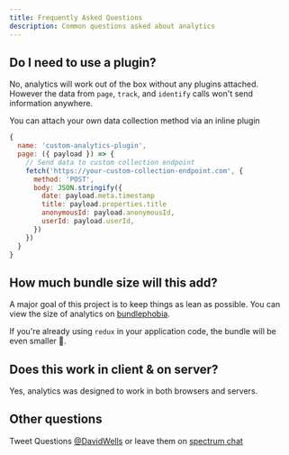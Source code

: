 ```yaml
---
title: Frequently Asked Questions
description: Common questions asked about analytics
---
```


## Do I need to use a plugin?

No, analytics will work out of the box without any plugins attached. However the data from `page`, `track`, and `identify` calls won't send information anywhere.

You can attach your own data collection method via an inline plugin

```js
{
  name: 'custom-analytics-plugin',
  page: ({ payload }) => {
    // Send data to custom collection endpoint
    fetch('https://your-custom-collection-endpoint.com', {
      method: 'POST',
      body: JSON.stringify({
        date: payload.meta.timestamp
        title: payload.properties.title
        anonymousId: payload.anonymousId,
        userId: payload.userId,
      })
    })
  }
}
```

## How much bundle size will this add?

A major goal of this project is to keep things as lean as possible. You can view the size of analytics on [bundlephobia](https://bundlephobia.com/result?p=analytics@0.1.19).

If you're already using `redux` in your application code, the bundle will be even smaller 🎉.

## Does this work in client & on server?

Yes, analytics was designed to work in both browsers and servers.

## Other questions

Tweet Questions [@DavidWells](https://twitter.com/davidwells) or leave them on [spectrum chat](https://spectrum.chat/analytics)
